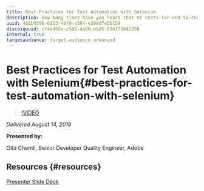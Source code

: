 ```yaml
---
title: Best Practices for Test Automation with Selenium
description: How many times have you heard that UI tests (or end-to-end tests) are unreliable and hard to maintain?  And yet, UI can be stable and reliable. There are principles to follow.  In this session I will go over the 10 top best practices, based on my recent experience with Selenium. The example framework and code snippets are based on Selenium WebDriver in Java, but principles apply to other implementations including WebDriverIO(Javascript).
uuid: 426b4390-6123-46f8-a364-e208d7e5b159
discoiquuid: cf4ad65e-c582-4a90-bbd5-034f75647358
internal: true
targetaudience: target-audience advanced
---
```


# Best Practices for Test Automation with Selenium{#best-practices-for-test-automation-with-selenium}

>[!VIDEO](https://video.tv.adobe.com/v/23331/?quality=9)

*Delivered August 14, 2018*

**Presented by:**

Olfa Chemli, Senior Developer Quality Engineer, Adobe

## Resources {#resources}

[Presenter Slide Deck](https://wiki.corp.adobe.com/pages/viewpage.action?pageId=745013335&preview=/745013335/1524964150/SeleniumBestPractices.pdf#GraniteGems-knowledgetransferprogram-[AdobeInternal]-August14th:BestPracticesforTestAutomationwithSelenium)
